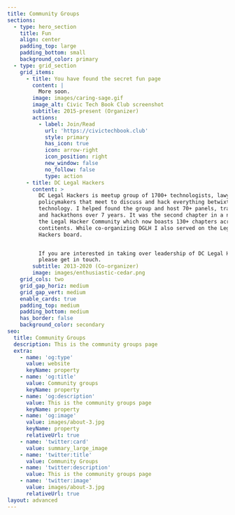 ```yaml
---
title: Community Groups
sections:
  - type: hero_section
    title: Fun
    align: center
    padding_top: large
    padding_bottom: small
    background_color: primary
  - type: grid_section
    grid_items:
      - title: You have found the secret fun page
        content: |
          More soon.
        image: images/caring-sage.gif
        image_alt: Civic Tech Book Club screenshot
        subtitle: 2015-present (Organizer)
        actions:
          - label: Join/Read
            url: 'https://civictechbook.club'
            style: primary
            has_icon: true
            icon: arrow-right
            icon_position: right
            new_window: false
            no_follow: false
            type: action
      - title: DC Legal Hackers
        content: >
          DC Legal Hackers is meetup group of 1700+ technologists, lawyers, and
          policymakers that meet to discuss and hack everything betwixt law and
          technology. I helped found the group and host 70+ panels, trainings,
          and hackathons over 7 years. It was the second chapter in a network
          the Legal Hacker Community which now boasts 130+ chapters across 6
          contitents. While co-organizing DGLH I also served on the Legal
          Hackers board.


          If you are interested in taking over leadership of DC Legal Hackers
          please get in touch.
        subtitle: 2013-2020 (Co-organizer)
        image: images/enthusiastic-cedar.png
    grid_cols: two
    grid_gap_horiz: medium
    grid_gap_vert: medium
    enable_cards: true
    padding_top: medium
    padding_bottom: medium
    has_border: false
    background_color: secondary
seo:
  title: Community Groups
  description: This is the community groups page
  extra:
    - name: 'og:type'
      value: website
      keyName: property
    - name: 'og:title'
      value: Community groups
      keyName: property
    - name: 'og:description'
      value: This is the community groups page
      keyName: property
    - name: 'og:image'
      value: images/about-3.jpg
      keyName: property
      relativeUrl: true
    - name: 'twitter:card'
      value: summary_large_image
    - name: 'twitter:title'
      value: Community Groups
    - name: 'twitter:description'
      value: This is the community groups page
    - name: 'twitter:image'
      value: images/about-3.jpg
      relativeUrl: true
layout: advanced
---
```

